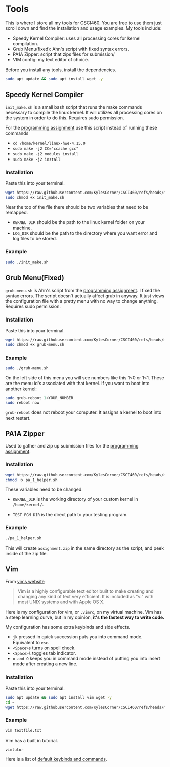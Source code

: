 # Tools
This is where I store all my tools for CSCI460. You are free to use them just
scroll down and find the installation and usage examples. My tools include:


- Speedy Kernel Compiler: uses all processing cores for kernel compilation.
- Grub Menu(fixed): Ahn's script with fixed syntax errors.
- PA1A Zipper: script that zips files for submission/
- VIM config: my text editor of choice.

Before you install any tools, install the dependencies.
```bash
sudo apt update && sudo apt install wget -y
```

## Speedy Kernel Compiler
`init_make.sh` is a small bash script that runs the make commands necessary to
compile the linux kernel. It will utilizes all processing cores on the system in
order to do this. Requires sudo permission.

For the [programming
assignment](https://canvas.umt.edu/courses/18301/assignments/228633) use this
script instead of running these commands 
- `cd /home/kernel/linux-hwe-4.15.0`
- `sudo make -j2 CC="ccache gcc"`
- `sudo make -j2 modules_install`
- `sudo make -j2 install`

### Installation
Paste this into your terminal.
```bash
wget https://raw.githubusercontent.com/KylesCorner/CSCI460/refs/heads/master/tools/init_make.sh
sudo chmod +x init_make.sh
```

Near the top of the file there should be two variables that need to be remapped.
- `KERNEL_DIR` should be the path to the linux kernel folder on your machine.
- `LOG_DIR` should be the path to the directory where you want error and log
  files to be stored.

### Example
```bash
sudo ./init_make.sh
```


## Grub Menu(Fixed)
`grub-menu.sh` is Ahn's script from the [programming
assignment](https://canvas.umt.edu/courses/18301/assignments/228633).
I fixed the syntax errors. The script doesn't actually affect grub in anyway. It
just views the configuration file with a pretty menu with no way to change
anything. Requires sudo permission.
### Installation
Paste this into your terminal.
```bash
wget https://raw.githubusercontent.com/KylesCorner/CSCI460/refs/heads/master/tools/grub-menu.sh
sudo chmod +x grub-menu.sh
```

### Example
```bash
sudo ./grub-menu.sh
```
On the left side of this menu you will see numbers like this 1<0 or 1<1. These
are the menu id's associated with that kernel. If you want to boot into another
kernel:
```bash
sudo grub-reboot 1<YOUR_NUMBER
sudo reboot now
```
`grub-reboot` does not reboot your computer. It assigns a kernel to boot into
next restart.

## PA1A Zipper

Used to gather and zip up submission files for the [programming
assignment](https://canvas.umt.edu/courses/18301/assignments/228633).

### Installation
```bash
wget https://raw.githubusercontent.com/KylesCorner/CSCI460/refs/heads/master/tools/pa_1_helper.sh
chmod +x pa_1_helper.sh
```
These variables need to be changed:
- `KERNEL_DIR` is the working directory of your custom kernel in
  `/home/kernel/`.

- `TEST_PGM_DIR` is the direct path to your testing program.

### Example
```bash
./pa_1_helper.sh
```
This will create `assignment.zip` in the same directory as the script, and peek
inside of the zip file.


## Vim
From [vims website](https://www.vim.org/)
> Vim is a highly configurable text editor built to make creating and changing
> any kind of text very efficient. It is included as "vi" with most UNIX systems
> and with Apple OS X.

Here is my configuration for vim, or `.vimrc`, on my virtual machine. Vim has a steep learning
curve, but in my opinion, **it's the fastest way to write code.** 

My configuration has some extra keybinds and side effects.
- `jk` pressed in quick succession puts you into command mode. Equivalent to `esc`.
- `<Space>s` turns on spell check.
- `<Space>l` toggles tab indicator.
- `o and O` keeps you in command mode instead of putting you into insert mode
  after creating a new line.

### Installation
Paste this into your terminal.
```bash
sudo apt update && sudo apt install vim wget -y
cd ~
wget https://raw.githubusercontent.com/KylesCorner/CSCI460/refs/heads/master/tools/.vimrc
```

### Example
```bash
vim textfile.txt
```
Vim has a built in tutorial.
```bash
vimtutor
```
Here is a list of
[default keybinds and commands](https://vim.rtorr.com/).

